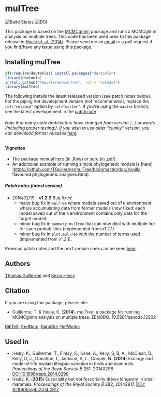 # mulTree
[![Build Status](https://travis-ci.org/TGuillerme/mulTree.svg?branch=release)](https://travis-ci.org/TGuillerme/mulTree)
[![DOI](https://zenodo.org/badge/doi/10.5281/zenodo.31742.svg)](http://dx.doi.org/10.5281/zenodo.31742)

This package is based on the [MCMCglmm](http://cran.r-project.org/web/packages/MCMCglmm/index.html) package
and runs a MCMCglmm analysis on multiple trees.
This code has been used prior to this package release in [Healy et. al. (2014)](http://rspb.royalsocietypublishing.org/content/281/1784/20140298.full.pdf?ijkey=gPt28ElSAYBvRhZ&keytype=ref).
Please send me an [email](mailto:guillert@tcd.ie) or a pull request if you find/have any issue using this package.

## Installing mulTree
```r
if(!require(devtools)) install.packages("devtools")
library(devtools)
install_github("TGuillerme/mulTree", ref = "release")
library(mulTree)
```
The following installs the latest released version (see patch notes below). For the piping hot development version (not recommended), replace the `ref="release"` option by `ref="master"`. If you're using the `master` branch, see the latest developement in the [patch note](https://github.com/TGuillerme/mulTree/blob/master/patch_notes.md).

###### Note that many code architecture have changed from version `1.2` onwards (including proper testing!). If you wish to use older "clunky" version, you can download former releases [here](https://github.com/TGuillerme/mulTree/releases).

#### Vignettes
*  The package manual [here (in .Rnw)](https://github.com/TGuillerme/mulTree/blob/master/doc/mulTree-manual.Rnw) or [here (in .pdf)](https://github.com/TGuillerme/mulTree/blob/master/doc/mulTree-manual.pdf).
*  An additional example of running simple phylogenetic models is [here](https://github.com/TGuillerme/mulTree/blob/master/doc/Vanilla flavoured phylogenetic analyses.Rmd).

##### Patch notes (latest version)
* 2016/02/19 - **v1.2.2** Bug fixes!
  * major bug fix in `mulTree` where models saved out of `R` environment where accumulating data from former models (now fixed: each model saved out of the `R` environment contains only data for the target model).
  * minor bug fix in `summary.mulTree` that can now deal with multiple hdr for each probabilities (implemented from v1.2.1).
  * minor bug fix in `plot.mulTree` with the number of terms used (implemented from v1.2.1).
  
Previous patch notes and the *next version* ones can be seen [here](https://github.com/TGuillerme/mulTree/blob/master/patch_notes.md).

Authors
-------
[Thomas Guillerme](http://tguillerme.github.io) and [Kevin Healy](http://healyke.github.io)

Citation
-------
If you are using this package, please cite:

* Guillerme, T. & Healy, K. (**2014**). mulTree: a package for running MCMCglmm analysis on multiple trees. ZENODO. 10.5281/zenodo.12902

[BibTeX](https://zenodo.org/record/12902/export/hx), [EndNote](https://zenodo.org/record/12902/export/xe), [DataCite](https://zenodo.org/record/12902/export/dcite3), [RefWorks](https://zenodo.org/record/12902/export/xw)

Used in
-------
* Healy, K., Guillerme, T., Finlay, S., Kane, A., Kelly, S, B, A., McClean, D., Kelly, D, J., Donohue, I., Jackson, A, L., Cooper, N. (**2014**) Ecology and mode-of-life explain lifespan variation in birds and mammals. *Proceedings of the Royal Society B* 281, 20140298. [DOI:10.1098/rspb.2014.0298](http://rspb.royalsocietypublishing.org/content/281/1784/20140298?ijkey=1d6acd5357bbd6b611bd0d38b7cacd7a03d83dd1&keytype2=tf_ipsecsha)
* Healy, K. (**2015**) Eusociality but not fossoriality drives longevity in small mammals. *Proceedings of the Royal Society B* 282, 20142917. [DOI: 10.1098/rspb.2014.2917](http://rspb.royalsocietypublishing.org/content/282/1806/20142917)

